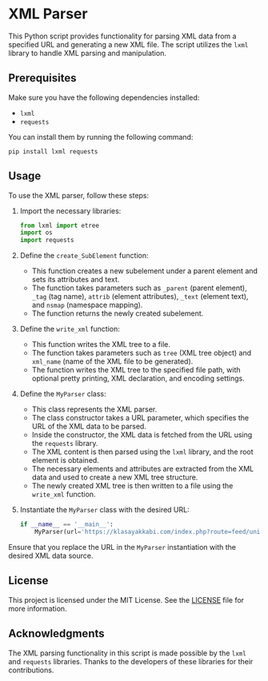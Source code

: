 # XML Parser
This Python script provides functionality for parsing XML data from a specified URL and generating a new XML file. The script utilizes the `lxml` library to handle XML parsing and manipulation.

## Prerequisites

Make sure you have the following dependencies installed:

- `lxml`
- `requests`

You can install them by running the following command:

```shell
pip install lxml requests
```

## Usage

To use the XML parser, follow these steps:

1. Import the necessary libraries:
   ```python
   from lxml import etree
   import os
   import requests
   ```

2. Define the `create_SubElement` function:
   - This function creates a new subelement under a parent element and sets its attributes and text.
   - The function takes parameters such as `_parent` (parent element), `_tag` (tag name), `attrib` (element attributes), `_text` (element text), and `nsmap` (namespace mapping).
   - The function returns the newly created subelement.

3. Define the `write_xml` function:
   - This function writes the XML tree to a file.
   - The function takes parameters such as `tree` (XML tree object) and `xml_name` (name of the XML file to be generated).
   - The function writes the XML tree to the specified file path, with optional pretty printing, XML declaration, and encoding settings.

4. Define the `MyParser` class:
   - This class represents the XML parser.
   - The class constructor takes a URL parameter, which specifies the URL of the XML data to be parsed.
   - Inside the constructor, the XML data is fetched from the URL using the `requests` library.
   - The XML content is then parsed using the `lxml` library, and the root element is obtained.
   - The necessary elements and attributes are extracted from the XML data and used to create a new XML tree structure.
   - The newly created XML tree is then written to a file using the `write_xml` function.

5. Instantiate the `MyParser` class with the desired URL:
   ```python
   if __name__ == '__main__':
       MyParser(url='https://klasayakkabi.com/index.php?route=feed/universal_feed&feed=klas.xml')
   ```

Ensure that you replace the URL in the `MyParser` instantiation with the desired XML data source.

## License

This project is licensed under the MIT License. See the [LICENSE](LICENSE) file for more information.

## Acknowledgments

The XML parsing functionality in this script is made possible by the `lxml` and `requests` libraries. Thanks to the developers of these libraries for their contributions.
